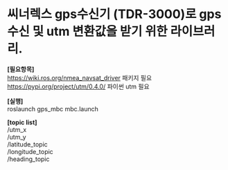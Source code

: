# 씨너렉스 gps수신기 (TDR-3000)로 gps 수신 및 utm 변환값을 받기 위한 라이브러리.

**[필요항목]**  
https://wiki.ros.org/nmea_navsat_driver 패키지 필요  
https://pypi.org/project/utm/0.4.0/ 파이썬 utm 필요  

**[실행]**  
roslaunch gps_mbc mbc.launch

**[topic list]**  
/utm_x  
/utm_y  
/latitude_topic  
/longitude_topic  
/heading_topic  
